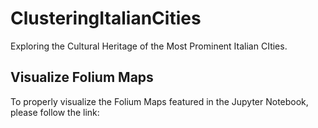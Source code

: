 # ClusteringItalianCities
Exploring the Cultural Heritage of the Most Prominent Italian CIties.

Visualize Folium Maps
-

To properly visualize the Folium Maps featured in the Jupyter Notebook, please follow the link:




